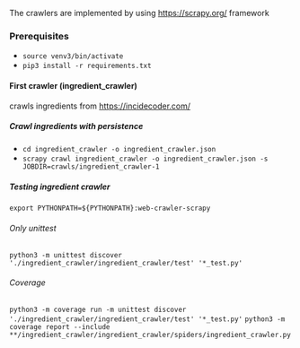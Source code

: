 The crawlers are implemented by using https://scrapy.org/ framework

### Prerequisites 
- `source venv3/bin/activate`
- `pip3 install -r requirements.txt`

#### First crawler (ingredient_crawler)
crawls ingredients from https://incidecoder.com/ 

##### Crawl ingredients with persistence
- `cd ingredient_crawler -o ingredient_crawler.json`
- `scrapy crawl ingredient_crawler -o ingredient_crawler.json -s JOBDIR=crawls/ingredient_crawler-1`

##### Testing ingredient crawler
`export PYTHONPATH=${PYTHONPATH}:web-crawler-scrapy`

###### Only unittest
`python3 -m unittest discover './ingredient_crawler/ingredient_crawler/test' '*_test.py'`

###### Coverage
`python3 -m coverage run -m unittest discover './ingredient_crawler/ingredient_crawler/test' '*_test.py'`
`python3 -m coverage report --include **/ingredient_crawler/ingredient_crawler/spiders/ingredient_crawler.py`
